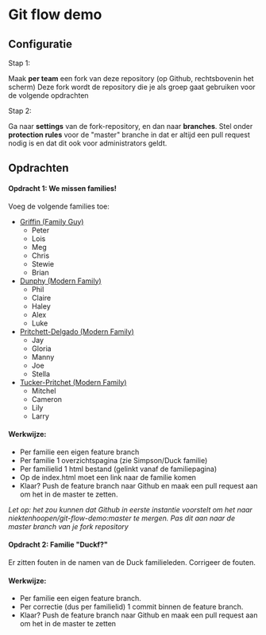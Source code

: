 # Git flow demo

## Configuratie ##

Stap 1:

Maak **per team** een fork van deze repository (op Github, rechtsbovenin het scherm) Deze fork wordt de repository die je als groep gaat gebruiken voor de volgende opdrachten

Stap 2:

Ga naar **settings** van de fork-repository, en dan naar **branches**.
Stel onder **protection rules** voor de "master" branche in dat er altijd een pull request nodig is en dat dit ook voor administrators geldt.

## Opdrachten ##

#### Opdracht 1: We missen families! ####

Voeg de volgende families toe:

- [Griffin (Family Guy)](https://en.wikipedia.org/wiki/Griffin_family)
  - Peter
  - Lois
  - Meg
  - Chris
  - Stewie
  - Brian
- [Dunphy (Modern Family)](https://en.wikipedia.org/wiki/List_of_Modern_Family_characters)
  - Phil
  - Claire
  - Haley
  - Alex
  - Luke
- [Pritchett-Delgado (Modern Family)](https://en.wikipedia.org/wiki/List_of_Modern_Family_characters)
  - Jay
  - Gloria
  - Manny
  - Joe
  - Stella
- [Tucker-Pritchet (Modern Family)](https://en.wikipedia.org/wiki/List_of_Modern_Family_characters)
  - Mitchel
  - Cameron
  - Lily
  - Larry

#### Werkwijze: ####

- Per familie een eigen feature branch
- Per familie 1 overzichtspagina (zie Simpson/Duck familie)
- Per familielid 1 html bestand (gelinkt vanaf de familiepagina)
- Op de index.html moet een link naar de familie komen
- Klaar? Push de feature branch naar Github en maak een pull request aan om het in de master te zetten.

*Let op: het zou kunnen dat Github in eerste instantie voorstelt om het naar niektenhoopen/git-flow-demo:master te mergen. Pas dit aan naar de master branch van je fork repository*

#### Opdracht 2: Familie "Duckf?" ####
Er zitten fouten in de namen van de Duck familieleden. Corrigeer de fouten.

#### Werkwijze: ####
- Per familie een eigen feature branch.
- Per correctie (dus per familielid) 1 commit binnen de feature branch.
- Klaar? Push de feature branch naar Github en maak een pull request aan om het in de master te zetten
